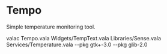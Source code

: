 # Tempo
Simple temperature monitoring tool. 

valac Tempo.vala Widgets/TempText.vala Libraries/Sense.vala Services/Temperature.vala --pkg gtk+-3.0 --pkg glib-2.0

